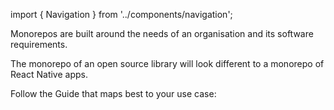 import { Navigation } from '../components/navigation';

Monorepos are built around the needs of an organisation and its software requirements.

The monorepo of an open source library will look different to a monorepo of React Native apps. 

Follow the Guide that maps best to your use case:

<Navigation showTitle={false} />
